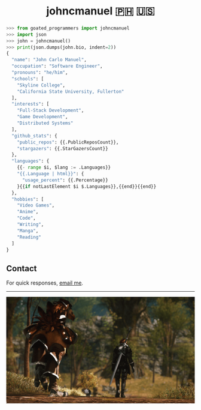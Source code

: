 <h1 align="center">johncmanuel 🇵🇭 🇺🇸</h1>

```python
>>> from goated_programmers import johncmanuel
>>> import json
>>> john = johncmanuel()
>>> print(json.dumps(john.bio, indent=2))
{
  "name": "John Carlo Manuel",
  "occupation": "Software Engineer",
  "pronouns": "he/him",
  "schools": [
    "Skyline College",
    "California State University, Fullerton"
  ],
  "interests": [
    "Full-Stack Development",
    "Game Development",
    "Distributed Systems"
  ],
  "github_stats": {
    "public_repos": {{.PublicReposCount}},
    "stargazers": {{.StarGazersCount}}
  },
  "languages": {
    {{- range $i, $lang := .Languages}}
    "{{.Language | html}}": {
      "usage_percent": {{.Percentage}}
    }{{if notLastElement $i $.Languages}},{{end}}{{end}}
  },
  "hobbies": [
    "Video Games",
    "Anime",
    "Code",
    "Writing",
    "Manga",
    "Reading"
  ]
}
```

## Contact

For quick responses, [email me](mailto:mail@johncarlomanuel.com).

<hr />

<a href="https://www.johncarlomanuel.com/" target="_blank"><img src="media/banner.png" alt="banner" /></a>
